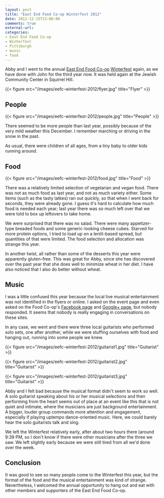 ```yaml
---
layout: post
title: "East End Food Co-op Winterfest 2012"
date: 2012-12-15T23:00:00
comments: true
external-url: 
categories: 
- East End Food Co-op
- Winterfest
- Pittsburgh
- music
- food
---
```

Abby and I went to the annual [East End Food Co-op](http://eastendfoodcoop.com/) [Winterfest](http://www.facebook.com/events/433775433346947/) again, as we have done with John for the third year now. It was held again at the Jewish Community Center in Squirrel Hill.

{{< figure src="/images/eefc-winterfest-2012/flyer.jpg" title="Flyer" >}}

<!--more-->

## People

{{< figure src="/images/eefc-winterfest-2012/people.jpg" title="People" >}}

There seemed to be more people than last year, possibly because of the very mild weather this December. I remember marching or driving in the snow in the past.

As usual, there were children of all ages, from a tiny baby to older kids running around.

## Food

{{< figure src="/images/eefc-winterfest-2012/food.jpg" title="Food" >}}

There was a relatively limited selection of vegetarian and vegan food. There was not as much food as last year, and not as much variety either. Some items (such as the tasty latkes) ran out quickly, so that when I went back for seconds, they were already gone. I guess it's hard to calculate how much food is needed each year; last year there was so much left over that we were told to box up leftovers to take home.

We were surprised that there was no salad. There were many appetizer-type breaded foods and some generic-looking cheese cubes. Starved for more protein options, I tried to load up on a lentil-based spread, but quantities of that were limited. The food selection and allocation was strange this year.

In another twist, all rather than some of the desserts this year were apparently gluten-free. This was great for Abby, since she has discovered over the past year that she does well to minimize wheat in her diet. I have also noticed that I also do better without wheat.

## Music

I was a little confused this year because the local live musical entertainment was not identified in the flyers or online. I asked on the event page and even asked on the Food Co-op's [Facebook page](http://www.facebook.com/pages/East-End-Food-Co-op/125568984134681) and [Google+ page](http://plus.google.com/101694168941295846546), but nobody responded. It seems that nobody is really engaging in conversations on these sites.

In any case, we went and there were three local guitarists who performed solo sets, one after another, while we were stuffing ourselves with food and hanging out, running into some people we knew.

{{< figure src="/images/eefc-winterfest-2012/guitarist1.jpg" title="Guitarist" >}}

{{< figure src="/images/eefc-winterfest-2012/guitarist2.jpg" title="Guitarist" >}}

{{< figure src="/images/eefc-winterfest-2012/guitarist3.jpg" title="Guitarist" >}}

Abby and I felt bad because the musical format didn't seem to work so well. A solo guitarist speaking about his or her musical selections and then performing from the heart seems out of place at an event like this that is not quiet and intimate, where the musicians are just background entertainment. A bigger, louder group commands more attention and engagement, especially if playing uptempo dance-oriented music. Here, we could barely hear the solo guitarists talk and sing.

We left the Winterfest relatively early, after about two hours there (around 9:39 PM, so I don't know if there were other musicians after the three we saw. We left slightly early because we were still tired from all we'd done over the week.

## Conclusion

It was good to see so many people come to the Winterfest this year, but the format of the food and the musical entertainment was kind of strange. Nevertheless, I welcomed the annual opportunity to hang out and eat with other members and supporters of the East End Food Co-op.

